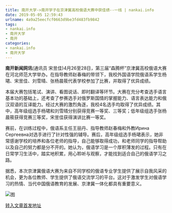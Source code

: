 ```yaml
---
title: 南开大学->南开学子在京津冀高校俄语大赛中获佳绩--一线 | nankai.info
date: 2019-05-05 12:59:43
urlname: 4a9a25eecfcf0663d9be3fd483fb9842
tags: 
- nankai.info
- 南开大学
- 南开
categories:
- nankai.info
- 南开大学
---
```


**南开新闻网讯**(通讯员 宋昱佳)4月26至28日，第三届“森腾杯”京津冀高校俄语大赛在河北师范大学举办。在指导教师赵春梅的带领下，我校外国语学院俄语系学生杨珺、宋昱佳、刘雪晴、张杨晨筱代表学校参加了比赛，并取得了优异成绩。

本届大赛包括笔试、演讲、看图说话、即时翻译等环节。大赛在充分考查选手语言基本功的基础上，还考查了参赛选手对俄罗斯国情的掌握能力、语言表达能力和俄汉双语的互译能力。经过大赛的激烈角逐，我校4名选手均取得了优异成绩。其中，高年级组选手杨珺和刘雪晴分别获得竞赛一等奖、三等奖；低年级组选手张杨晨筱获得竞赛三等奖，宋昱佳获得演讲比赛一等奖。

赛前，在训练过程中，俄语系主任王丽丹、指导教师赵春梅和外教Ирина Сергеевна对选手进行了针对性强的辅导。赛后，高年级组选手杨珺表示，她非常感谢学校的培养和各位老师的指导，自己能够取得成功，和老师同学的指导帮助以及自己的努力都是分不开的。她认为，俄语学习是一个厚积薄发的过程。只有在日常学习生活中，踏实地积累，用心聆听与观察，才能找到适合自己的俄语学习之路。

据悉，本次京津冀俄语大赛为来自不同学校的俄语专业学生提供了展示自我风采的机会，更为各位教师、学生提供了俄语交流学习的平台。这对于激发学生对俄语学习的热情、当代中国俄语教育的发展、京津冀一体化都具有重要意义。

![图](http://news.nankai.edu.cn/pic/0/00/35/17/351784_522495.jpg)

[转入文章首发地址](http://news.nankai.edu.cn/zhxw/system/2019/05/01/000448174.shtml)